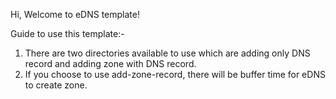 Hi, Welcome to eDNS template!

Guide to use this template:-

1. There are two directories available to use which are adding only DNS record and adding zone with DNS record.
2. If you choose to use add-zone-record, there will be buffer time for eDNS to create zone.
